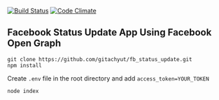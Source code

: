 [![Build Status](https://travis-ci.org/gitachyut/fb_status_update.svg?branch=master)](https://travis-ci.org/gitachyut/fb_status_update) [![Code Climate](https://codeclimate.com/github/gitachyut/fb_status_update/badges/gpa.svg)](https://codeclimate.com/github/gitachyut/fb_status_update)
<br>
## Facebook Status Update App Using Facebook Open Graph

```git clone https://github.com/gitachyut/fb_status_update.git```<br>
```npm install```<br>

Create ```.env``` file in the root directory and add ```access_token=YOUR_TOKEN```<br>

```node index```
